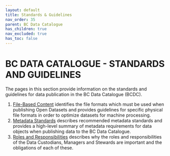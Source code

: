 ```yaml
---
layout: default
title: Standards & Guidelines
nav_order: 35
parent: BC Data Catalogue
has_children: true
nav_excluded: true
has_toc: false
---
```


# BC DATA CATALOGUE - STANDARDS AND GUIDELINES

The pages in this section provide information on the standards and guidelines for data publication in the BC Data Catalogue (BCDC).

1. [File-Based Content](https://bcgov.github.io/data-publication/pages/dsg_bcdc_file_based_content.html) identifies the file formats which must be used when publishing Open Datasets and provides guidelines for specific physical file formats in order to optimize datasets for machine processing.
1. [Metadata Standards](https://bcgov.github.io/data-publication/pages/dsg_bcdc_metadata_standards.html) describes recommended metadata standards and provides a high-level summary of metadata requirements for data objects when publishing data to the BC Data Catalogue.
1. [Roles and Responsibilities](https://bcgov.github.io/data-publication/pages/dsg_bcdc_roles_responsibilities.html) describes why the roles and responsibilities of the Data Custodians, Managers and Stewards are important and the obligations of each of these.
